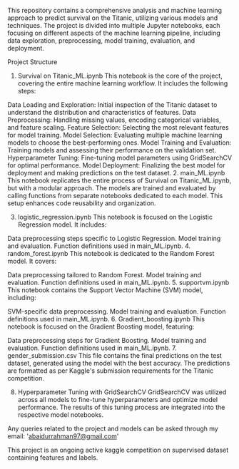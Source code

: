 This repository contains a comprehensive analysis and machine learning approach to predict survival on the Titanic, utilizing various models and techniques. The project is divided into multiple Jupyter notebooks, each focusing on different aspects of the machine learning pipeline, including data exploration, preprocessing, model training, evaluation, and deployment.

Project Structure
1. Survival on Titanic_ML.ipynb
This notebook is the core of the project, covering the entire machine learning workflow. It includes the following steps:

Data Loading and Exploration: Initial inspection of the Titanic dataset to understand the distribution and characteristics of features.
Data Preprocessing: Handling missing values, encoding categorical variables, and feature scaling.
Feature Selection: Selecting the most relevant features for model training.
Model Selection: Evaluating multiple machine learning models to choose the best-performing ones.
Model Training and Evaluation: Training models and assessing their performance on the validation set.
Hyperparameter Tuning: Fine-tuning model parameters using GridSearchCV for optimal performance.
Model Deployment: Finalizing the best model for deployment and making predictions on the test dataset.
2. main_ML.ipynb
This notebook replicates the entire process of Survival on Titanic_ML.ipynb, but with a modular approach. The models are trained and evaluated by calling functions from separate notebooks dedicated to each model. This setup enhances code reusability and organization.

3. logistic_regression.ipynb
This notebook is focused on the Logistic Regression model. It includes:

Data preprocessing steps specific to Logistic Regression.
Model training and evaluation.
Function definitions used in main_ML.ipynb.
4. random_forest.ipynb
This notebook is dedicated to the Random Forest model. It covers:

Data preprocessing tailored to Random Forest.
Model training and evaluation.
Function definitions used in main_ML.ipynb.
5. supportvm.ipynb
This notebook contains the Support Vector Machine (SVM) model, including:

SVM-specific data preprocessing.
Model training and evaluation.
Function definitions used in main_ML.ipynb.
6. Gradient_boosting.ipynb
This notebook is focused on the Gradient Boosting model, featuring:

Data preprocessing steps for Gradient Boosting.
Model training and evaluation.
Function definitions used in main_ML.ipynb.
7. gender_submission.csv
This file contains the final predictions on the test dataset, generated using the model with the best accuracy. The predictions are formatted as per Kaggle's submission requirements for the Titanic competition.

8. Hyperparameter Tuning with GridSearchCV
GridSearchCV was utilized across all models to fine-tune hyperparameters and optimize model performance. The results of this tuning process are integrated into the respective model notebooks.

Any queries related to the project and models can be asked through my email: 'abaidurrahman97@gmail.com'

This project is an ongoing active kaggle competition on supervised dataset containing features and labels.
